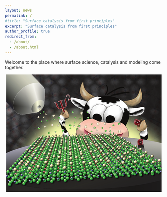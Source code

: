 ```yaml
---
layout: news
permalink: /
#title: "Surface catalysis from first principles"
excerpt: "Surface catalysis from first principles"
author_profile: true
redirect_from: 
  - /about/
  - /about.html
---
```


Welcome to the place where surface science, catalysis and modeling come together.

<p style="text-align: center;"><img src="/images/CatalSciTechnol_cover_small.png"></p>

